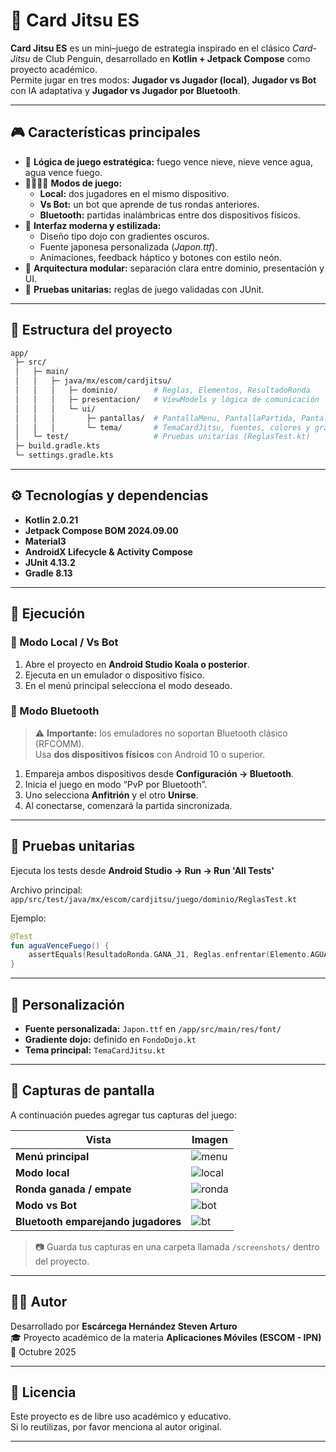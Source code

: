 # 🥋 Card Jitsu ES

**Card Jitsu ES** es un mini–juego de estrategia inspirado en el clásico *Card-Jitsu* de Club Penguin, desarrollado en **Kotlin + Jetpack Compose** como proyecto académico.  
Permite jugar en tres modos: **Jugador vs Jugador (local)**, **Jugador vs Bot** con IA adaptativa y **Jugador vs Jugador por Bluetooth**.

---

## 🎮 Características principales

- 🧠 **Lógica de juego estratégica:** fuego vence nieve, nieve vence agua, agua vence fuego.  
- 🧍‍♂️🧍‍♀️ **Modos de juego:**
  - **Local:** dos jugadores en el mismo dispositivo.  
  - **Vs Bot:** un bot que aprende de tus rondas anteriores.  
  - **Bluetooth:** partidas inalámbricas entre dos dispositivos físicos.  
- 🎨 **Interfaz moderna y estilizada:**  
  - Diseño tipo dojo con gradientes oscuros.  
  - Fuente japonesa personalizada (*Japon.ttf*).  
  - Animaciones, feedback háptico y botones con estilo neón.  
- 🧩 **Arquitectura modular:** separación clara entre dominio, presentación y UI.  
- 🧪 **Pruebas unitarias:** reglas de juego validadas con JUnit.

---

## 🧱 Estructura del proyecto

```bash
app/
 ├─ src/
 │   ├─ main/
 │   │   ├─ java/mx/escom/cardjitsu/
 │   │   │   ├─ dominio/        # Reglas, Elementos, ResultadoRonda
 │   │   │   ├─ presentacion/   # ViewModels y lógica de comunicación
 │   │   │   └─ ui/
 │   │   │       ├─ pantallas/  # PantallaMenu, PantallaPartida, PantallaBluetooth
 │   │   │       └─ tema/       # TemaCardJitsu, fuentes, colores y gradientes
 │   └─ test/                   # Pruebas unitarias (ReglasTest.kt)
 ├─ build.gradle.kts
 └─ settings.gradle.kts
```

---

## ⚙️ Tecnologías y dependencias

- **Kotlin 2.0.21**  
- **Jetpack Compose BOM 2024.09.00**  
- **Material3**  
- **AndroidX Lifecycle & Activity Compose**  
- **JUnit 4.13.2**  
- **Gradle 8.13**

---

## 🚀 Ejecución

### 🔹 Modo Local / Vs Bot
1. Abre el proyecto en **Android Studio Koala o posterior**.  
2. Ejecuta en un emulador o dispositivo físico.  
3. En el menú principal selecciona el modo deseado.

### 🔹 Modo Bluetooth
> ⚠️ **Importante:** los emuladores no soportan Bluetooth clásico (RFCOMM).  
> Usa **dos dispositivos físicos** con Android 10 o superior.

1. Empareja ambos dispositivos desde **Configuración → Bluetooth**.  
2. Inicia el juego en modo “PvP por Bluetooth”.  
3. Uno selecciona **Anfitrión** y el otro **Unirse**.  
4. Al conectarse, comenzará la partida sincronizada.

---

## 🧩 Pruebas unitarias

Ejecuta los tests desde **Android Studio → Run → Run 'All Tests'**

Archivo principal:  
`app/src/test/java/mx/escom/cardjitsu/juego/dominio/ReglasTest.kt`

Ejemplo:

```kotlin
@Test
fun aguaVenceFuego() {
    assertEquals(ResultadoRonda.GANA_J1, Reglas.enfrentar(Elemento.AGUA, Elemento.FUEGO))
}
```

---

## 🎨 Personalización

- **Fuente personalizada:** `Japon.ttf` en `/app/src/main/res/font/`  
- **Gradiente dojo:** definido en `FondoDojo.kt`  
- **Tema principal:** `TemaCardJitsu.kt`

---

## 📸 Capturas de pantalla

A continuación puedes agregar tus capturas del juego:

| Vista | Imagen |
|-------|--------|
| **Menú principal** | ![menu](./screenshots/menu_principal.png) |
| **Modo local** | ![local](./screenshots/modo_local.png) |
| **Ronda ganada / empate** | ![ronda](./screenshots/ronda_ganada.png) |
| **Modo vs Bot** | ![bot](./screenshots/modo_bot.png) |
| **Bluetooth emparejando jugadores** | ![bt](./screenshots/bluetooth_conexion.png) |

> 📷 Guarda tus capturas en una carpeta llamada `/screenshots/` dentro del proyecto.

---

## 🧑‍💻 Autor

Desarrollado por **Escárcega Hernández Steven Arturo**  
🎓 Proyecto académico de la materia **Aplicaciones Móviles (ESCOM - IPN)**  
📅 Octubre 2025

---

## 📜 Licencia

Este proyecto es de libre uso académico y educativo.  
Si lo reutilizas, por favor menciona al autor original.

---
